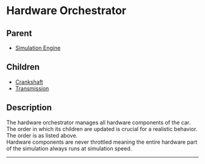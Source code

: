 # Hardware Orchestrator

## Parent
- [Simulation Engine](./simulation-engine.md)

## Children
- [Crankshaft](./crankshaft.md)
- [Transmission](./transmission.md)

## Description
The hardware orchestrator manages all hardware components of the car.  
The order in which its children are updated is crucial for a realistic behavior. The order is as listed above.  
Hardware components are never throttled meaning the entire hardware part of the simulation always runs at simulation speed.

---
